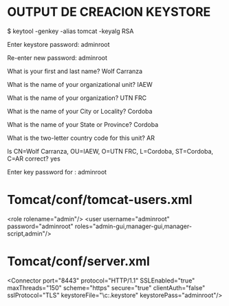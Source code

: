 OUTPUT DE CREACION KEYSTORE
===================================================

$ keytool -genkey -alias tomcat -keyalg RSA

Enter keystore password: adminroot

Re-enter new password: adminroot

What is your first and last name?  Wolf Carranza

What is the name of your organizational unit? IAEW

What is the name of your organization? UTN FRC

What is the name of your City or Locality? Cordoba

What is the name of your State or Province? Cordoba

What is the two-letter country code for this unit? AR

Is CN=Wolf Carranza, OU=IAEW, O=UTN FRC, L=Cordoba, ST=Cordoba, C=AR correct? yes

Enter key password for <tomcat>: adminroot
   

		
Tomcat/conf/tomcat-users.xml		
=========================================================

\<role rolename="admin"/\>
\<user username="adminroot" password="adminroot" roles="admin-gui,manager-gui,manager-script,admin"/\>  


Tomcat/conf/server.xml
=========================================================

\<Connector port="8443" protocol="HTTP/1.1" SSLEnabled="true"
   maxThreads="150" scheme="https" secure="true" clientAuth="false"
   sslProtocol="TLS" keystoreFile="\c:\.keystore" keystorePass="adminroot"/\>

